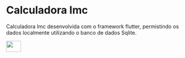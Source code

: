 # Calculadora Imc

Calculadora Imc desenvolvida com o framework flutter, permistindo os dados localmente utilizando o banco de dados Sqlite.



 <img height="30" width="40" src="https://github.com/liviaaraujo-dev/calculadora_imc_flutter/blob/main/print.jpeg">